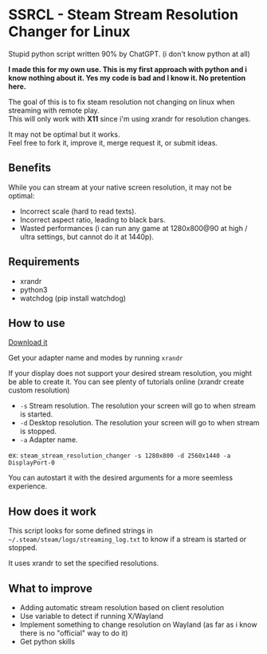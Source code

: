 # SSRCL - Steam Stream Resolution Changer for Linux

Stupid python script written 90% by ChatGPT. (i don't know python at all)

**I made this for my own use. This is my first approach with python and i know nothing about it. Yes my code is bad and I know it. No pretention here.**

The goal of this is to fix steam resolution not changing on linux when streaming with remote play.<br/>
This will only work with **X11** since i'm using xrandr for resolution changes.

It may not be optimal but it works.<br/>
Feel free to fork it, improve it, merge request it, or submit ideas.

## Benefits

While you can stream at your native screen resolution, it may not be optimal:

- Incorrect scale (hard to read texts).
- Incorrect aspect ratio, leading to black bars.
- Wasted performances (i can run any game at 1280x800@90 at high / ultra settings, but cannot do it at 1440p).

## Requirements

- xrandr
- python3
- watchdog (pip install watchdog)

## How to use

[Download it](https://gitlab.com/aethernali.live/ssrcl-steam-stream-resolution-changer-for-linux/-/raw/main/steam_stream_resolution_changer?ref_type=heads&inline=false)

Get your adapter name and modes by running `xrandr`

If your display does not support your desired stream resolution, you might be able to create it. You can see plenty of tutorials online (xrandr create custom resolution)

- `-s` Stream resolution. The resolution your screen will go to when stream is started.
- `-d` Desktop resolution. The resolution your screen will go to when stream is stopped.
- `-a` Adapter name. 

ex: `steam_stream_resolution_changer -s 1280x800 -d 2560x1440 -a DisplayPort-0`

You can autostart it with the desired arguments for a more seemless experience.

## How does it work

This script looks for some defined strings in `~/.steam/steam/logs/streaming_log.txt` to know if a stream is started or stopped.

It uses xrandr to set the specified resolutions.

## What to improve

- Adding automatic stream resolution based on client resolution
- Use variable to detect if running X/Wayland
- Implement something to change resolution on Wayland (as far as i know there is no "official" way to do it)
- Get python skills